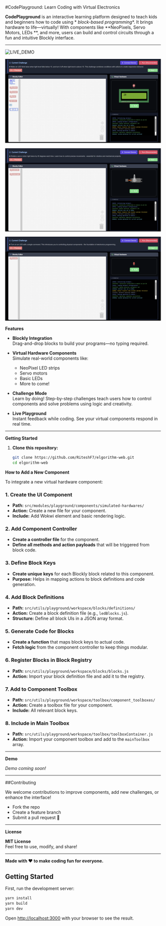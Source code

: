 #CodePlayground: Learn Coding with Virtual Electronics

**CodePlayground** is an interactive learning platform designed to teach kids and beginners how to code using *
*block-based programming**. It brings hardware to life—virtually! With components like **NeoPixels, Servo Motors, LEDs
**, and more, users can build and control circuits through a fun and intuitive Blockly interface.

---

![LIVE_DEMO](./public/images/ss1.png)

![LIVE_DEMO](./public/images/ss2.png)

![LIVE_DEMO](./public/images/ss3.png)

![LIVE_DEMO](./public/images/ss4.png)

**Features**

- **Blockly Integration**  
  Drag-and-drop blocks to build your programs—no typing required.

- **Virtual Hardware Components**  
  Simulate real-world components like:
    - NeoPixel LED strips
    - Servo motors
    - Basic LEDs
    - More to come!

- **Challenge Mode**  
  Learn by doing! Step-by-step challenges teach users how to control components and solve problems using logic and
  creativity.

- **Live Playground**  
  Instant feedback while coding. See your virtual components respond in real time.

---

**Getting Started**

1. **Clone this repository:**
   ```bash
   git clone https://github.com/RiteshF7/elgorithm-web.git
   cd elgorithm-web

**How to Add a New Component**

To integrate a new virtual hardware component:

### 1. Create the UI Component

- **Path:** `src/modules/playground/components/simulated-hardwares/`
- **Action:** Create a new file for your component.
- **Include:** Add Wokwi element and basic rendering logic.

### 2. Add Component Controller

- **Create a controller file** for the component.
- **Define all methods and action payloads** that will be triggered from block code.

### 3. Define Block Keys

- **Create unique keys** for each Blockly block related to this component.
- **Purpose:** Helps in mapping actions to block definitions and code generation.

### 4. Add Block Definitions

- **Path:** `src/utils/playground/workspace/blocks/definitions/`
- **Action:** Create a block definition file (e.g., `ledBlocks.js`).
- **Structure:** Define all block UIs in a JSON array format.

### 5. Generate Code for Blocks

- **Create a function** that maps block keys to actual code.
- **Fetch logic** from the component controller to keep things modular.

### 6. Register Blocks in Block Registry

- **Path:** `src/utils/playground/workspace/blocks/blocks.js`
- **Action:** Import your block definition file and add it to the registry.

### 7. Add to Component Toolbox

- **Path:** `src/utils/playground/workspace/toolbox/component_toolboxes/`
- **Action:** Create a toolbox file for your component.
- **Include:** All relevant block keys.

### 8. Include in Main Toolbox

- **Path:** `src/utils/playground/workspace/toolbox/toolboxContainer.js`
- **Action:** Import your component toolbox and add to the `mainToolbox` array.

---

**Demo**

_Demo coming soon!_

---

##Contributing

We welcome contributions to improve components, add new challenges, or enhance the interface!

- Fork the repo
- Create a feature branch
- Submit a pull request 🚀

---

**License**

**MIT License**  
Feel free to use, modify, and share!

---

**Made with ❤️ to make coding fun for everyone.**

## Getting Started

First, run the development server:

```bash
yarn install 
yarn build
yarn dev 
```

Open [http://localhost:3000](http://localhost:3000) with your browser to see the result.


